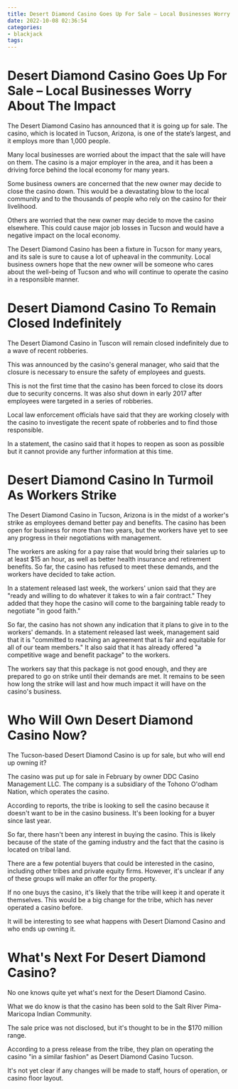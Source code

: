 ```yaml
---
title: Desert Diamond Casino Goes Up For Sale – Local Businesses Worry About The Impact
date: 2022-10-08 02:36:54
categories:
- blackjack
tags:
---
```



#  Desert Diamond Casino Goes Up For Sale – Local Businesses Worry About The Impact

The Desert Diamond Casino has announced that it is going up for sale. The casino, which is located in Tucson, Arizona, is one of the state’s largest, and it employs more than 1,000 people.

Many local businesses are worried about the impact that the sale will have on them. The casino is a major employer in the area, and it has been a driving force behind the local economy for many years.

Some business owners are concerned that the new owner may decide to close the casino down. This would be a devastating blow to the local community and to the thousands of people who rely on the casino for their livelihood.

Others are worried that the new owner may decide to move the casino elsewhere. This could cause major job losses in Tucson and would have a negative impact on the local economy.

The Desert Diamond Casino has been a fixture in Tucson for many years, and its sale is sure to cause a lot of upheaval in the community. Local business owners hope that the new owner will be someone who cares about the well-being of Tucson and who will continue to operate the casino in a responsible manner.

#  Desert Diamond Casino To Remain Closed Indefinitely

The Desert Diamond Casino in Tuscon will remain closed indefinitely due to a wave of recent robberies.

This was announced by the casino's general manager, who said that the closure is necessary to ensure the safety of employees and guests.

This is not the first time that the casino has been forced to close its doors due to security concerns. It was also shut down in early 2017 after employees were targeted in a series of robberies.

Local law enforcement officials have said that they are working closely with the casino to investigate the recent spate of robberies and to find those responsible.

In a statement, the casino said that it hopes to reopen as soon as possible but it cannot provide any further information at this time.

#  Desert Diamond Casino In Turmoil As Workers Strike

The Desert Diamond Casino in Tucson, Arizona is in the midst of a worker's strike as employees demand better pay and benefits. The casino has been open for business for more than two years, but the workers have yet to see any progress in their negotiations with management.

The workers are asking for a pay raise that would bring their salaries up to at least $15 an hour, as well as better health insurance and retirement benefits. So far, the casino has refused to meet these demands, and the workers have decided to take action.

In a statement released last week, the workers' union said that they are "ready and willing to do whatever it takes to win a fair contract." They added that they hope the casino will come to the bargaining table ready to negotiate "in good faith."

So far, the casino has not shown any indication that it plans to give in to the workers' demands. In a statement released last week, management said that it is "committed to reaching an agreement that is fair and equitable for all of our team members." It also said that it has already offered "a competitive wage and benefit package" to the workers.

The workers say that this package is not good enough, and they are prepared to go on strike until their demands are met. It remains to be seen how long the strike will last and how much impact it will have on the casino's business.

#  Who Will Own Desert Diamond Casino Now?

The Tucson-based Desert Diamond Casino is up for sale, but who will end up owning it?

The casino was put up for sale in February by owner DDC Casino Management LLC. The company is a subsidiary of the Tohono O'odham Nation, which operates the casino.

According to reports, the tribe is looking to sell the casino because it doesn't want to be in the casino business. It's been looking for a buyer since last year.

So far, there hasn't been any interest in buying the casino. This is likely because of the state of the gaming industry and the fact that the casino is located on tribal land.

There are a few potential buyers that could be interested in the casino, including other tribes and private equity firms. However, it's unclear if any of these groups will make an offer for the property.

If no one buys the casino, it's likely that the tribe will keep it and operate it themselves. This would be a big change for the tribe, which has never operated a casino before.

It will be interesting to see what happens with Desert Diamond Casino and who ends up owning it.

#  What's Next For Desert Diamond Casino?

No one knows quite yet what's next for the Desert Diamond Casino.

What we do know is that the casino has been sold to the Salt River Pima-Maricopa Indian Community.

The sale price was not disclosed, but it's thought to be in the $170 million range.

According to a press release from the tribe, they plan on operating the casino "in a similar fashion" as Desert Diamond Casino Tucson.

It's not yet clear if any changes will be made to staff, hours of operation, or casino floor layout.
